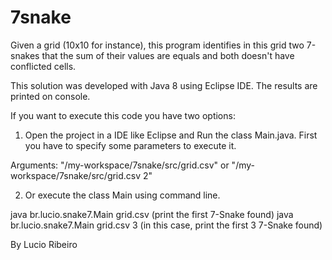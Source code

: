 # 7snake
Given a grid (10x10 for instance), this program identifies in this grid two 7-snakes that the sum of their values are equals and both doesn't have conflicted cells.

This solution was developed with Java 8 using Eclipse IDE. The results are printed on console.

If you want to execute this code you have two options:

1) Open the project in a IDE like Eclipse and Run the class Main.java.
First you have to specify some parameters to execute it.

Arguments: "/my-workspace/7snake/src/grid.csv" or "/my-workspace/7snake/src/grid.csv 2"

2) Or execute the class Main using command line.

java br.lucio.snake7.Main grid.csv (print the first 7-Snake found)
java br.lucio.snake7.Main grid.csv 3 (in this case, print the first 3 7-Snake found)


By Lucio Ribeiro